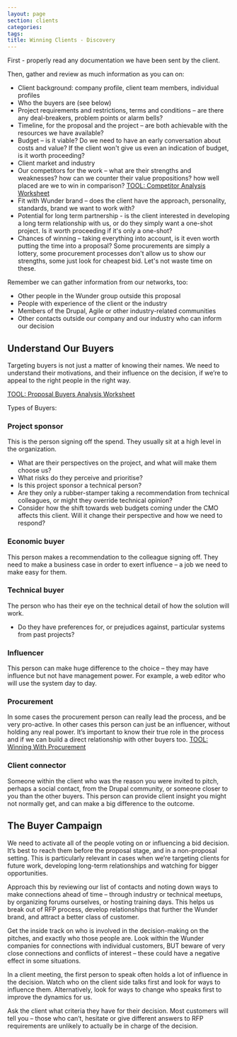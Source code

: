 ```yaml
---
layout: page
section: clients
categories:
tags:
title: Winning Clients - Discovery
---
```


First - properly read any documentation we have been sent by the client.

Then, gather and review as much information as you can on:

- Client background: company profile, client team members, individual profiles
- Who the buyers are (see below)
- Project requirements and restrictions, terms and conditions – are there any deal-breakers, problem points or alarm bells?
- Timeline, for the proposal and the project – are both achievable with the resources we have available?
- Budget – is it viable? Do we need to have an early conversation about costs and value? If the client won't give us even an indication of budget, is it worth proceeding?
- Client market and industry
- Our competitors for the work – what are their strengths and weaknesses? how can we counter their value propositions? how well placed are we to win in comparison? [TOOL: Competitor Analysis Worksheet](https://docs.google.com/a/wunderkraut.com/presentation/d/13-O3-MIzIr7H-507WzlHSJBsZr7ryYF11GOb0xpS9Ys/edit)
- Fit with Wunder brand – does the client have the approach, personality, standards, brand we want to work with?
- Potential for long term partnership - is the client interested in developing a long term relationship with us, or do they simply want a one-shot project. Is it worth proceeding if it's only a one-shot?
- Chances of winning – taking everything into account, is it even worth putting the time into a proposal? Some procurements are simply a lottery, some procurement processes don't allow us to show our strengths, some just look for cheapest bid. Let's not waste time on these.

Remember we can gather information from our networks, too:

- Other people in the Wunder group outside this proposal
- People with experience of the client or the industry
- Members of the Drupal, Agile or other industry-related communities
- Other contacts outside our company and our industry who can inform our decision

## Understand Our Buyers
Targeting buyers is not just a matter of knowing their names. We need to understand their motivations, and their influence on the decision, if we’re to appeal to the right people in the right way.

[TOOL: Proposal Buyers Analysis Worksheet](https://docs.google.com/a/wunderkraut.com/document/d/1T7jVOxPANJN7L2EJKCjbqBpH1fHrXi_1jjKdMo_ARjc/edit)

Types of Buyers:

### Project sponsor
This is the person signing off the spend. They usually sit at a high level in the organization.

- What are their perspectives on the project, and what will make them choose us?
- What risks do they perceive and prioritise?
- Is this project sponsor a technical person? 
- Are they only a rubber-stamper taking a recommendation from technical colleagues, or might they override technical opinion?
- Consider how the shift towards web budgets coming under the CMO affects this client. Will it change their perspective and how we need to respond?

### Economic buyer
This person makes a recommendation to the colleague signing off. They need to make a business case in order to exert influence – a job we need to make easy for them.

### Technical buyer
The person who has their eye on the technical detail of how the solution will work.

- Do they have preferences for, or prejudices against, particular systems from past projects?

### Influencer
This person can make huge difference to the choice – they may have influence but not have management power. For example, a web editor who will use the system day to day.

### Procurement
In some cases the procurement person can really lead the process, and be very pro-active. In other cases this person can just be an influencer, without holding any real power. It’s important to know their true role in the process and if we can build a direct relationship with other buyers too.
[TOOL: Winning With Procurement](https://docs.google.com/a/wunderkraut.com/presentation/d/1IPr04C39adDeVOjiZwLAfn9ZPkPNCJ6rfx09raTWmCk/edit)

### Client connector
Someone within the client who was the reason you were invited to pitch, perhaps a social contact, from the Drupal community, or someone closer to you than the other buyers.
This person can provide client insight you might not normally get, and can make a big difference to the outcome.


## The Buyer Campaign
We need to activate all of the people voting on or influencing a bid decision. It’s best to reach them before the proposal stage, and in a non-proposal setting. This is particularly relevant in cases when we’re targeting clients for future work, developing long-term relationships and watching for bigger opportunities.

Approach this by reviewing our list of contacts and noting down ways to make connections ahead of time – through industry or technical meetups, by organizing forums ourselves, or hosting training days. This helps us break out of RFP process, develop relationships that further the Wunder brand, and attract a better class of customer.

Get the inside track on who is involved in the decision-making on the pitches, and exactly who those people are. Look within the Wunder companies for connections with individual customers, BUT beware of very close connections and conflicts of interest – these could have a negative effect in some situations.

In a client meeting, the first person to speak often holds a lot of influence in the decision. Watch who on the client side talks first and look for ways to influence them. Alternatively, look for ways to change who speaks first to improve the dynamics for us.

Ask the client what criteria they have for their decision. Most customers will tell you – those who can’t, hesitate or give different answers to RFP requirements are unlikely to actually be in charge of the decision.
